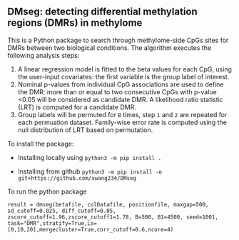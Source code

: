 ## DMseg: detecting differential methylation regions (DMRs) in methylome 


This is a Python package to search through methylome-side CpGs sites for DMRs between two biological conditions. The algorithm executes the following analysis steps:

1.  A linear regression model is fitted to the beta values for each CpG, using the user-input covariates: the first variable is the group label of interest.
2.  Nominal p-values from individual CpG associations are used to define the DMR: more than or equal to two consecutive CpGs with p-value <0.05 will be considered as candidate DMR. A likelihood ratio statistic (LRT) is computed for a candidate DMR.
3.  Group labels will be permuted for `B` times, step `1` and `2` are repeated for each permuation dataset. Family-wise error rate is computed using the null distribution of LRT based on permutation. 


To install the package: 

* Installing locally using
`
python3 -m pip install .
`

* Installing from github
`python3 -m pip install -e git+https://github.com/xwang234/DMseg
`

To run the python package

```
result = dmseg(betafile, colDatafile, positionfile, maxgap=500, sd_cutoff=0.025, diff_cutoff=0.05, zscore_cutoff=1.96,zscore_cutoff1=1.78, B=500, B1=4500, seed=1001, task="DMR",stratify=True,Ls=[0,10,20],mergecluster=True,corr_cutoff=0.6,ncore=4)
```
